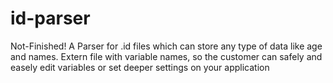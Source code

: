 # id-parser
Not-Finished!
A Parser for .id files which can store any type of data like age and names.
Extern file with variable names, so the customer can safely and easely edit variables or 
set deeper settings on your application  
